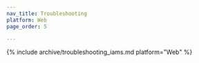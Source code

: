 ```yaml
---
nav_title: Troubleshooting
platform: Web
page_order: 5

---
```


{% include archive/troubleshooting_iams.md platform="Web" %}
